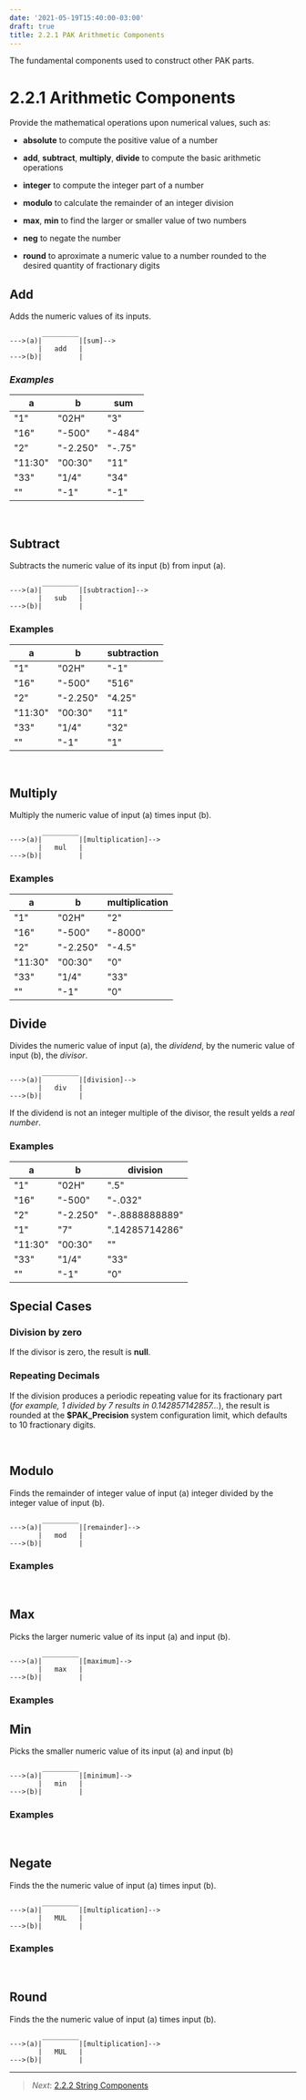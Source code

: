 ```yaml
---
date: '2021-05-19T15:40:00-03:00'
draft: true
title: 2.2.1 PAK Arithmetic Components
---
```


The fundamental components used to construct other PAK parts.

2.2.1 Arithmetic Components
===========================

Provide the mathematical operations upon numerical values, such as:

-   **absolute** to compute the positive value of a number

-   **add**, **subtract**, **multiply**, **divide** to compute the basic
    arithmetic operations

-   **integer** to compute the integer part of a number

-   **modulo** to calculate the remainder of an integer division

-   **max**, **min** to find the larger or smaller value of two numbers

-   **neg** to negate the number

-   **round** to aproximate a numeric value to a number rounded to the desired
    quantity of fractionary digits

Add
---

Adds the numeric values of its inputs.

~~~~~~~~~~~~~~~~~~~~~~~~~~~~~~~~~~~~~~~~~~~~~~~~~~~~~~~~~~~~~~~~~~~~~~~~~~~~~~~~
        _________
--->(a)|         |[sum]-->
       |   add   |
--->(b)|         |
~~~~~~~~~~~~~~~~~~~~~~~~~~~~~~~~~~~~~~~~~~~~~~~~~~~~~~~~~~~~~~~~~~~~~~~~~~~~~~~~

### *Examples*

| a       | b        | sum    |
|---------|----------|--------|
| "1"     | "02H"    | "3"    |
| "16"    | "-500"   | "-484" |
| "2"     | "-2.250" | "-.75" |
| "11:30" | "00:30"  | "11"   |
| "33"    | "1/4"    | "34"   |
| ""      | "-1"     | "-1"   |

 

Subtract
--------

Subtracts the numeric value of its input (b) from input (a).

~~~~~~~~~~~~~~~~~~~~~~~~~~~~~~~~~~~~~~~~~~~~~~~~~~~~~~~~~~~~~~~~~~~~~~~~~~~~~~~~
        _________
--->(a)|         |[subtraction]-->
       |   sub   |
--->(b)|         |
~~~~~~~~~~~~~~~~~~~~~~~~~~~~~~~~~~~~~~~~~~~~~~~~~~~~~~~~~~~~~~~~~~~~~~~~~~~~~~~~

### Examples

| a       | b        | subtraction |
|---------|----------|-------------|
| "1"     | "02H"    | "-1"        |
| "16"    | "-500"   | "516"       |
| "2"     | "-2.250" | "4.25"      |
| "11:30" | "00:30"  | "11"        |
| "33"    | "1/4"    | "32"        |
| ""      | "-1"     | "1"         |

 

Multiply
--------

Multiply the numeric value of input (a) times input (b).

~~~~~~~~~~~~~~~~~~~~~~~~~~~~~~~~~~~~~~~~~~~~~~~~~~~~~~~~~~~~~~~~~~~~~~~~~~~~~~~~
        _________
--->(a)|         |[multiplication]-->
       |   mul   |
--->(b)|         |
~~~~~~~~~~~~~~~~~~~~~~~~~~~~~~~~~~~~~~~~~~~~~~~~~~~~~~~~~~~~~~~~~~~~~~~~~~~~~~~~

### Examples

| a       | b        | multiplication |
|---------|----------|----------------|
| "1"     | "02H"    | "2"            |
| "16"    | "-500"   | "-8000"        |
| "2"     | "-2.250" | "-4.5"         |
| "11:30" | "00:30"  | "0"            |
| "33"    | "1/4"    | "33"           |
| ""      | "-1"     | "0"            |

Divide
------

Divides the numeric value of input (a), the *dividend*, by the numeric value of
input (b), the *divisor*.

~~~~~~~~~~~~~~~~~~~~~~~~~~~~~~~~~~~~~~~~~~~~~~~~~~~~~~~~~~~~~~~~~~~~~~~~~~~~~~~~
        _________
--->(a)|         |[division]-->
       |   div   |
--->(b)|         |
~~~~~~~~~~~~~~~~~~~~~~~~~~~~~~~~~~~~~~~~~~~~~~~~~~~~~~~~~~~~~~~~~~~~~~~~~~~~~~~~

If the dividend is not an integer multiple of the divisor, the result yelds a
*real number*.

### Examples

| a       | b        | division       |
|---------|----------|----------------|
| "1"     | "02H"    | ".5"           |
| "16"    | "-500"   | "-.032"        |
| "2"     | "-2.250" | "-.8888888889" |
| "1"     | "7"      | ".14285714286" |
| "11:30" | "00:30"  | ""             |
| "33"    | "1/4"    | "33"           |
| ""      | "-1"     | "0"            |

Special Cases
-------------

### Division by zero

If the divisor is zero, the result is **null**.

### Repeating Decimals

If the division produces a periodic repeating value for its fractionary part
(*for example, 1 divided by 7 results in 0.142857142857...*), the result is
rounded at the **\$PAK_Precision** system configuration limit, which defaults to
10 fractionary digits.

 

Modulo
------

Finds the remainder of integer value of input (a) integer divided by the integer
value of input (b).

~~~~~~~~~~~~~~~~~~~~~~~~~~~~~~~~~~~~~~~~~~~~~~~~~~~~~~~~~~~~~~~~~~~~~~~~~~~~~~~~
        _________
--->(a)|         |[remainder]-->
       |   mod   |
--->(b)|         |
~~~~~~~~~~~~~~~~~~~~~~~~~~~~~~~~~~~~~~~~~~~~~~~~~~~~~~~~~~~~~~~~~~~~~~~~~~~~~~~~

### Examples

 

Max
---

Picks the larger numeric value of its input (a) and input (b).

~~~~~~~~~~~~~~~~~~~~~~~~~~~~~~~~~~~~~~~~~~~~~~~~~~~~~~~~~~~~~~~~~~~~~~~~~~~~~~~~
        _________
--->(a)|         |[maximum]-->
       |   max   |
--->(b)|         |
~~~~~~~~~~~~~~~~~~~~~~~~~~~~~~~~~~~~~~~~~~~~~~~~~~~~~~~~~~~~~~~~~~~~~~~~~~~~~~~~

### Examples

Min
---

Picks the smaller numeric value of its input (a) and input (b)

~~~~~~~~~~~~~~~~~~~~~~~~~~~~~~~~~~~~~~~~~~~~~~~~~~~~~~~~~~~~~~~~~~~~~~~~~~~~~~~~
        _________
--->(a)|         |[minimum]-->
       |   min   |
--->(b)|         |
~~~~~~~~~~~~~~~~~~~~~~~~~~~~~~~~~~~~~~~~~~~~~~~~~~~~~~~~~~~~~~~~~~~~~~~~~~~~~~~~

### Examples

 

Negate
------

Finds the  the numeric value of input (a) times input (b).

~~~~~~~~~~~~~~~~~~~~~~~~~~~~~~~~~~~~~~~~~~~~~~~~~~~~~~~~~~~~~~~~~~~~~~~~~~~~~~~~
        _________
--->(a)|         |[multiplication]-->
       |   MUL   |
--->(b)|         |
~~~~~~~~~~~~~~~~~~~~~~~~~~~~~~~~~~~~~~~~~~~~~~~~~~~~~~~~~~~~~~~~~~~~~~~~~~~~~~~~

### Examples

 

Round
-----

Finds the  the numeric value of input (a) times input (b).

~~~~~~~~~~~~~~~~~~~~~~~~~~~~~~~~~~~~~~~~~~~~~~~~~~~~~~~~~~~~~~~~~~~~~~~~~~~~~~~~
        _________
--->(a)|         |[multiplication]-->
       |   MUL   |
--->(b)|         |
~~~~~~~~~~~~~~~~~~~~~~~~~~~~~~~~~~~~~~~~~~~~~~~~~~~~~~~~~~~~~~~~~~~~~~~~~~~~~~~~



------
>   *Next*: [2.2.2 String Components](2.2.2-String-Components.md)
